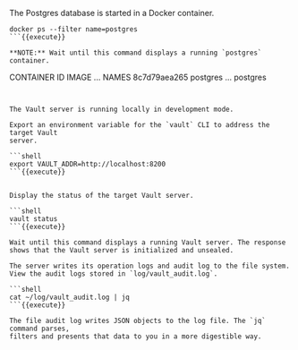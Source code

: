 The Postgres database is started in a Docker container.

```shell
docker ps --filter name=postgres
```{{execute}}

**NOTE:** Wait until this command displays a running `postgres` container.

```
CONTAINER ID        IMAGE               ...           NAMES
8c7d79aea265        postgres            ...           postgres
```


The Vault server is running locally in development mode.

Export an environment variable for the `vault` CLI to address the target Vault
server.

```shell
export VAULT_ADDR=http://localhost:8200
```{{execute}}


Display the status of the target Vault server.

```shell
vault status
```{{execute}}

Wait until this command displays a running Vault server. The response shows that the Vault server is initialized and unsealed.

The server writes its operation logs and audit log to the file system. View the audit logs stored in `log/vault_audit.log`.

```shell
cat ~/log/vault_audit.log | jq
```{{execute}}

The file audit log writes JSON objects to the log file. The `jq` command parses,
filters and presents that data to you in a more digestible way.
